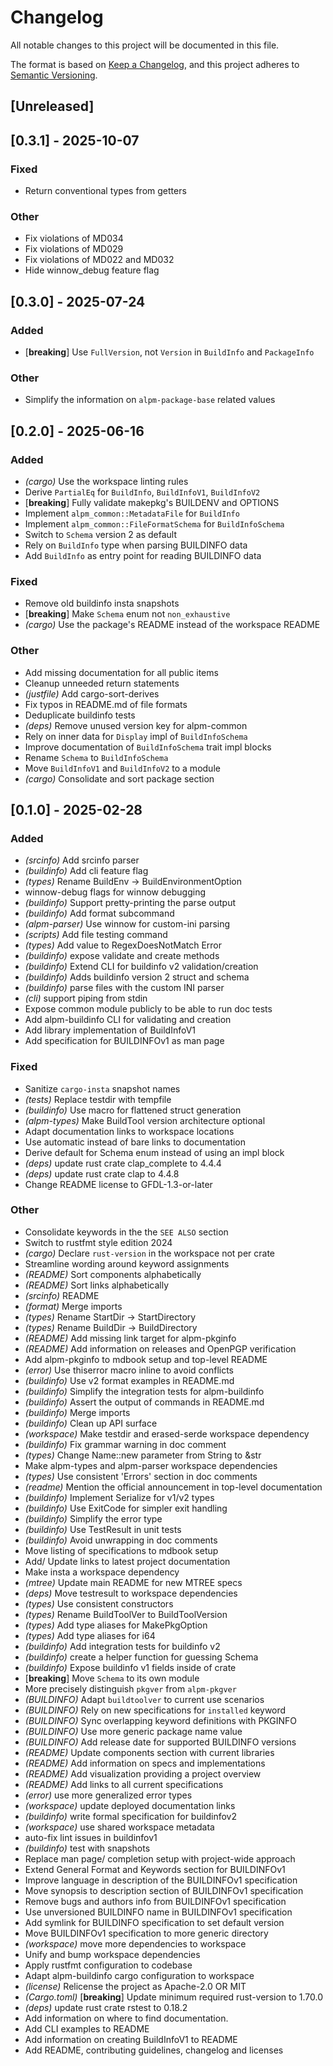 # Changelog

All notable changes to this project will be documented in this file.

The format is based on [Keep a Changelog](https://keepachangelog.com/en/1.0.0/),
and this project adheres to [Semantic Versioning](https://semver.org/spec/v2.0.0.html).

## [Unreleased]

## [0.3.1] - 2025-10-07

### Fixed

- Return conventional types from getters

### Other

- Fix violations of MD034
- Fix violations of MD029
- Fix violations of MD022 and MD032
- Hide winnow_debug feature flag

## [0.3.0] - 2025-07-24

### Added

- [**breaking**] Use `FullVersion`, not `Version` in `BuildInfo` and `PackageInfo`

### Other

- Simplify the information on `alpm-package-base` related values

## [0.2.0] - 2025-06-16

### Added

- *(cargo)* Use the workspace linting rules
- Derive `PartialEq` for `BuildInfo`, `BuildInfoV1`, `BuildInfoV2`
- [**breaking**] Fully validate makepkg's BUILDENV and OPTIONS
- Implement `alpm_common::MetadataFile` for `BuildInfo`
- Implement `alpm_common::FileFormatSchema` for `BuildInfoSchema`
- Switch to `Schema` version 2 as default
- Rely on `BuildInfo` type when parsing BUILDINFO data
- Add `BuildInfo` as entry point for reading BUILDINFO data

### Fixed

- Remove old buildinfo insta snapshots
- [**breaking**] Make `Schema` enum not `non_exhaustive`
- *(cargo)* Use the package's README instead of the workspace README

### Other

- Add missing documentation for all public items
- Cleanup unneeded return statements
- *(justfile)* Add cargo-sort-derives
- Fix typos in README.md of file formats
- Deduplicate buildinfo tests
- *(deps)* Remove unused version key for alpm-common
- Rely on inner data for `Display` impl of `BuildInfoSchema`
- Improve documentation of `BuildInfoSchema` trait impl blocks
- Rename `Schema` to `BuildInfoSchema`
- Move `BuildInfoV1` and `BuildInfoV2` to a module
- *(cargo)* Consolidate and sort package section

## [0.1.0] - 2025-02-28

### Added

- *(srcinfo)* Add srcinfo parser
- *(buildinfo)* Add cli feature flag
- *(types)* Rename BuildEnv -> BuildEnvironmentOption
- winnow-debug flags for winnow debugging
- *(buildinfo)* Support pretty-printing the parse output
- *(buildinfo)* Add format subcommand
- *(alpm-parser)* Use winnow for custom-ini parsing
- *(scripts)* Add file testing command
- *(types)* Add value to RegexDoesNotMatch Error
- *(buildinfo)* expose validate and create methods
- *(buildinfo)* Extend CLI for buildinfo v2 validation/creation
- *(buildinfo)* Adds buildinfo version 2 struct and schema
- *(buildinfo)* parse files with the custom INI parser
- *(cli)* support piping from stdin
- Expose common module publicly to be able to run doc tests
- Add alpm-buildinfo CLI for validating and creation
- Add library implementation of BuildInfoV1
- Add specification for BUILDINFOv1 as man page

### Fixed

- Sanitize `cargo-insta` snapshot names
- *(tests)* Replace testdir with tempfile
- *(buildinfo)* Use macro for flattened struct generation
- *(alpm-types)* Make BuildTool version architecture optional
- Adapt documentation links to workspace locations
- Use automatic instead of bare links to documentation
- Derive default for Schema enum instead of using an impl block
- *(deps)* update rust crate clap_complete to 4.4.4
- *(deps)* update rust crate clap to 4.4.8
- Change README license to GFDL-1.3-or-later

### Other

- Consolidate keywords in the the `SEE ALSO` section
- Switch to rustfmt style edition 2024
- *(cargo)* Declare `rust-version` in the workspace not per crate
- Streamline wording around keyword assignments
- *(README)* Sort components alphabetically
- *(README)* Sort links alphabetically
- *(srcinfo)* README
- *(format)* Merge imports
- *(types)* Rename StartDir -> StartDirectory
- *(types)* Rename BuildDir -> BuildDirectory
- *(README)* Add missing link target for alpm-pkginfo
- *(README)* Add information on releases and OpenPGP verification
- Add alpm-pkginfo to mdbook setup and top-level README
- *(error)* Use thiserror macro inline to avoid conflicts
- *(buildinfo)* Use v2 format examples in README.md
- *(buildinfo)* Simplify the integration tests for alpm-buildinfo
- *(buildinfo)* Assert the output of commands in README.md
- *(buildinfo)* Merge imports
- *(buildinfo)* Clean up API surface
- *(workspace)* Make testdir and erased-serde workspace dependency
- *(buildinfo)* Fix grammar warning in doc comment
- *(types)* Change Name::new parameter from String to &str
- Make alpm-types and alpm-parser workspace dependencies
- *(types)* Use consistent 'Errors' section in doc comments
- *(readme)* Mention the official announcement in top-level documentation
- *(buildinfo)* Implement Serialize for v1/v2 types
- *(buildinfo)* Use ExitCode for simpler exit handling
- *(buildinfo)* Simplify the error type
- *(buildinfo)* Use TestResult in unit tests
- *(buildinfo)* Avoid unwrapping in doc comments
- Move listing of specifications to mdbook setup
- Add/ Update links to latest project documentation
- Make insta a workspace dependency
- *(mtree)* Update main README for new MTREE specs
- *(deps)* Move testresult to workspace dependencies
- *(types)* Use consistent constructors
- *(types)* Rename BuildToolVer to BuildToolVersion
- *(types)* Add type aliases for MakePkgOption
- *(types)* Add type aliases for i64
- *(buildinfo)* Add integration tests for buildinfo v2
- *(buildinfo)* create a helper function for guessing Schema
- *(buildinfo)* Expose buildinfo v1 fields inside of crate
- [**breaking**] Move `Schema` to its own module
- More precisely distinguish `pkgver` from `alpm-pkgver`
- *(BUILDINFO)* Adapt `buildtoolver` to current use scenarios
- *(BUILDINFO)* Rely on new specifications for `installed` keyword
- *(BUILDINFO)* Sync overlapping keyword definitions with PKGINFO
- *(BUILDINFO)* Use more generic package name value
- *(BUILDINFO)* Add release date for supported BUILDINFO versions
- *(README)* Update components section with current libraries
- *(README)* Add information on specs and implementations
- *(README)* Add visualization providing a project overview
- *(README)* Add links to all current specifications
- *(error)* use more generalized error types
- *(workspace)* update deployed documentation links
- *(buildinfo)* write formal specification for buildinfov2
- *(workspace)* use shared workspace metadata
- auto-fix lint issues in buildinfov1
- *(buildinfo)* test with snapshots
- Replace man page/ completion setup with project-wide approach
- Extend General Format and Keywords section for BUILDINFOv1
- Improve language in description of the BUILDINFOv1 specification
- Move synopsis to description section of BUILDINFOv1 specification
- Remove bugs and authors info from BUILDINFOv1 specification
- Use unversioned BUILDINFO name in BUILDINFOv1 specification
- Add symlink for BUILDINFO specification to set default version
- Move BUILDINFOv1 specification to more generic directory
- *(workspace)* move more dependencies to workspace
- Unify and bump workspace dependencies
- Apply rustfmt configuration to codebase
- Adapt alpm-buildinfo cargo configuration to workspace
- *(license)* Relicense the project as Apache-2.0 OR MIT
- *(Cargo.toml)* [**breaking**] Update minimum required rust-version to 1.70.0
- *(deps)* update rust crate rstest to 0.18.2
- Add information on where to find documentation.
- Add CLI examples to README
- Add information on creating BuildInfoV1 to README
- Add README, contributing guidelines, changelog and licenses
